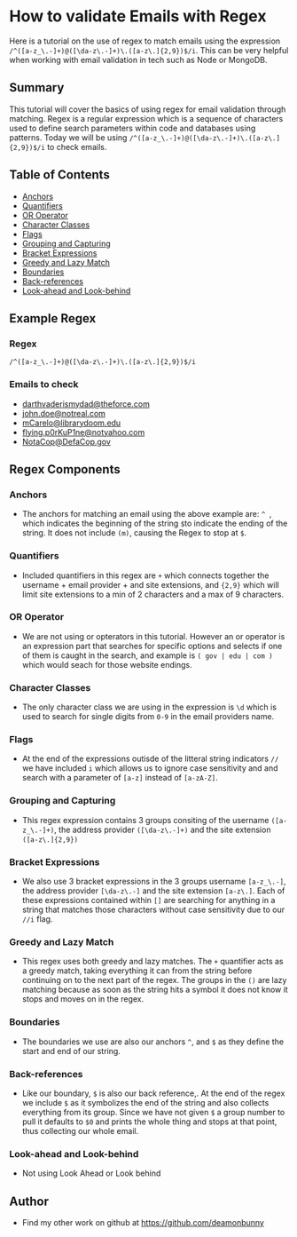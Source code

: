 # How to validate Emails with Regex

Here is a tutorial on the use of regex to match emails using the expression `/^([a-z_\.-]+)@([\da-z\.-]+)\.([a-z\.]{2,9})$/i`. This can be very helpful when working with email validation in tech such as Node or MongoDB.

## Summary

This tutorial will cover the basics of using regex for email validation through matching. Regex is a regular expression which is a sequence of characters used to define search parameters within code and databases using patterns. Today we will be using `/^([a-z_\.-]+)@([\da-z\.-]+)\.([a-z\.]{2,9})$/i` to check emails.

## Table of Contents

- [Anchors](#anchors)
- [Quantifiers](#quantifiers)
- [OR Operator](#or-operator)
- [Character Classes](#character-classes)
- [Flags](#flags)
- [Grouping and Capturing](#grouping-and-capturing)
- [Bracket Expressions](#bracket-expressions)
- [Greedy and Lazy Match](#greedy-and-lazy-match)
- [Boundaries](#boundaries)
- [Back-references](#back-references)
- [Look-ahead and Look-behind](#look-ahead-and-look-behind)


## Example Regex

### Regex
`/^([a-z_\.-]+)@([\da-z\.-]+)\.([a-z\.]{2,9})$/i`

### Emails to check
- darthvaderismydad@theforce.com
- john.doe@notreal.com
- mCarelo@librarydoom.edu
- flying.p0rKuP1ne@notyahoo.com
- NotaCop@DefaCop.gov

## Regex Components

### Anchors

- The anchors for matching an email using the above example are:
`^ `, which indicates the beginning of the string
`$`to indicate the ending of the string.
It does not include `(m)`, causing the Regex to stop at `$`.

### Quantifiers

- Included quantifiers in this regex are `+` which connects together the username + email provider + and site extensions, and `{2,9}` which will limit site extensions to a min of 2 characters and a max of 9 characters.

### OR Operator
 
- We are not using or opterators in this tutorial. However an or operator is an expression part that searches for specific options and selects if one of them is caught in the search, and example is `( gov | edu | com )` which would seach for those website endings.

### Character Classes

- The only character class we are using in the expression is `\d` which is used to search for single digits from `0-9` in the email providers name.

### Flags

- At the end of the expressions outisde of the litteral string indicators `//` we have included `i` which allows us to ignore case sensitivity and and search with a parameter of `[a-z]` instead of `[a-zA-Z]`.

### Grouping and Capturing

- This regex expression contains 3 groups consiting of the username `([a-z_\.-]+)`, the address provider `([\da-z\.-]+)` and the site extension `([a-z\.]{2,9})`

### Bracket Expressions

- We also use 3 bracket expressions in the 3 groups username `[a-z_\.-]`, the address provider `[\da-z\.-]` and the site extension `[a-z\.]`. Each of these expressions contained within `[]` are searching for anything in a string that matches those characters without case sensitivity due to our `//i` flag.

### Greedy and Lazy Match

- This regex uses both greedy and lazy matches. The `+` quantifier acts as a greedy match, taking everything it can from the string before continuing on to the next part of the regex. The groups in the `()` are lazy matching because as soon as the string hits a symbol it does not know it stops and moves on in the regex.

### Boundaries

- The boundaries we use are also our anchors `^`, and `$` as they define the start and end of our string.

### Back-references

- Like our boundary, `$` is also our back reference,. At the end of the regex we include `$` as it symbolizes the end of the string and also collects everything from its group. Since we have not given `$` a group number to pull it defaults to `$0` and prints the whole thing and stops at that point, thus collecting our whole email.

### Look-ahead and Look-behind

- Not using Look Ahead or Look behind

## Author

- Find my other work on github at https://github.com/deamonbunny
